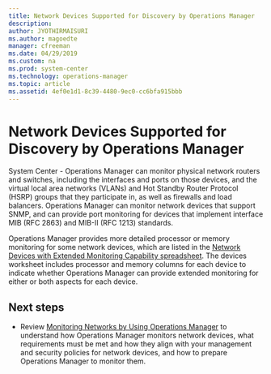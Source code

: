 ```yaml
---
title: Network Devices Supported for Discovery by Operations Manager
description:
author: JYOTHIRMAISURI
ms.author: magoedte
manager: cfreeman
ms.date: 04/29/2019
ms.custom: na
ms.prod: system-center
ms.technology: operations-manager
ms.topic: article
ms.assetid: 4ef0e1d1-8c39-4480-9ec0-cc6bfa915bbb
---
```


# Network Devices Supported for Discovery by Operations Manager

System Center - Operations Manager can monitor physical network routers and switches, including the interfaces and ports on those devices, and the virtual local area networks (VLANs) and Hot Standby Router Protocol (HSRP) groups that they participate in, as well as firewalls and load balancers. Operations Manager can monitor network devices that support SNMP, and can provide port monitoring for devices that implement interface MIB (RFC 2863) and MIB-II (RFC 1213) standards.  

Operations Manager provides more detailed processor or memory monitoring for some network devices, which are listed in the [Network Devices with Extended Monitoring Capability spreadsheet](https://go.microsoft.com/fwlink/p/?LinkID=231254). The devices worksheet includes processor and memory columns for each device to indicate whether Operations Manager can provide extended monitoring for either or both aspects for each device.  

## Next steps

- Review [Monitoring Networks by Using Operations Manager](manage-monitor-networkdevice-overview.md) to understand how Operations Manager monitors network devices, what requirements must be met and how they align with your management and security policies for network devices, and how to prepare Operations Manager to monitor them.  
